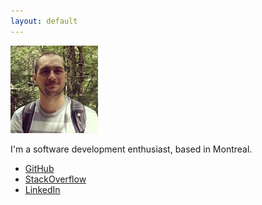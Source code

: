 ```yaml
---
layout: default
---
```


![](content/photo.jpeg)

I'm a software development enthusiast, based in Montreal.

<ul>
      <li><a href="https://github.com/alexbt">GitHub</a></li>
      <li><a href="https://www.stackoverflow.com/users/641627/alexbt">StackOverflow</a></li>
      <li><a href="https://www.linkedin.com/in/alexbt">LinkedIn</a></li>
</ul>
